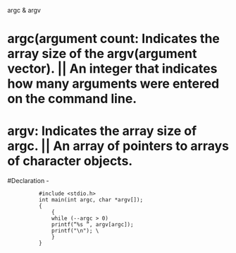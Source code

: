 argc & argv
# argc(argument count: Indicates the array size of the argv(argument vector). || An integer that indicates how many arguments were entered on the command line.
# argv: Indicates the array size of argc. || An array of pointers to arrays of character objects.
#Declaration -  
              
              #include <stdio.h>
              int main(int argc, char *argv[]);
              {
                  {
                  while (--argc > 0)
                  printf(“%s ”, argv[argc]);
                  printf("\n"); \
                  }
              }
